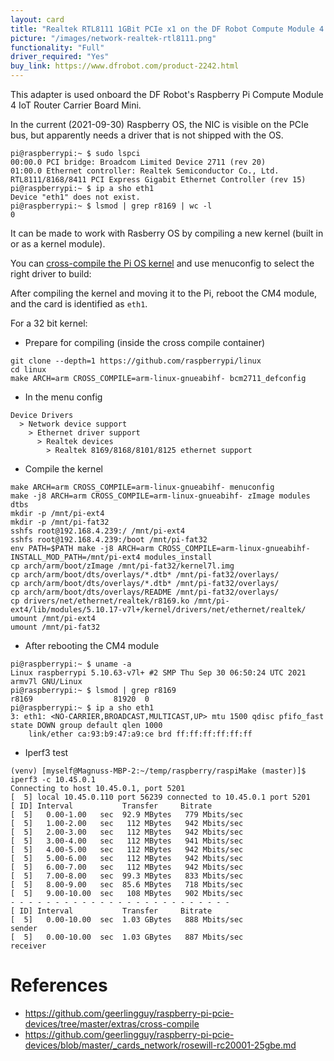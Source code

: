 ```yaml
---
layout: card
title: "Realtek RTL8111 1GBit PCIe x1 on the DF Robot Compute Module 4 IOT Router Cariier Board Mini"
picture: "/images/network-realtek-rtl8111.png"
functionality: "Full"
driver_required: "Yes"
buy_link: https://www.dfrobot.com/product-2242.html
---
```

This adapter is used onboard the DF Robot's Raspberry Pi Compute Module 4 IoT Router Carrier Board Mini.

In the current (2021-09-30) Raspberry OS, the NIC is visible on the PCIe bus, but apparently needs a driver that is not shipped with the OS.

```
pi@raspberrypi:~ $ sudo lspci
00:00.0 PCI bridge: Broadcom Limited Device 2711 (rev 20)
01:00.0 Ethernet controller: Realtek Semiconductor Co., Ltd. RTL8111/8168/8411 PCI Express Gigabit Ethernet Controller (rev 15)
pi@raspberrypi:~ $ ip a sho eth1
Device "eth1" does not exist.
pi@raspberrypi:~ $ lsmod | grep r8169 | wc -l
0
```

It can be made to work with Rasberry OS by compiling a new kernel (built in or as a kernel module).

You can  [cross-compile the Pi OS kernel](https://github.com/geerlingguy/raspberry-pi-pcie-devices/tree/master/extras/cross-compile) and use menuconfig to select the right driver to build:

After compiling the kernel and moving it to the Pi, reboot the CM4 module, and the card is identified as `eth1`.

For a 32 bit kernel:

* Prepare for compiling (inside the cross compile container)

```
git clone --depth=1 https://github.com/raspberrypi/linux
cd linux
make ARCH=arm CROSS_COMPILE=arm-linux-gnueabihf- bcm2711_defconfig
```

* In the menu config

```
Device Drivers
  > Network device support
    > Ethernet driver support
      > Realtek devices
        > Realtek 8169/8168/8101/8125 ethernet support
```

* Compile the kernel

```
make ARCH=arm CROSS_COMPILE=arm-linux-gnueabihf- menuconfig
make -j8 ARCH=arm CROSS_COMPILE=arm-linux-gnueabihf- zImage modules dtbs
mkdir -p /mnt/pi-ext4
mkdir -p /mnt/pi-fat32
sshfs root@192.168.4.239:/ /mnt/pi-ext4
sshfs root@192.168.4.239:/boot /mnt/pi-fat32
env PATH=$PATH make -j8 ARCH=arm CROSS_COMPILE=arm-linux-gnueabihf- INSTALL_MOD_PATH=/mnt/pi-ext4 modules_install
cp arch/arm/boot/zImage /mnt/pi-fat32/kernel7l.img 
cp arch/arm/boot/dts/overlays/*.dtb* /mnt/pi-fat32/overlays/
cp arch/arm/boot/dts/overlays/*.dtb* /mnt/pi-fat32/overlays/
cp arch/arm/boot/dts/overlays/README /mnt/pi-fat32/overlays/
cp drivers/net/ethernet/realtek/r8169.ko /mnt/pi-ext4/lib/modules/5.10.17-v7l+/kernel/drivers/net/ethernet/realtek/
umount /mnt/pi-ext4
umount /mnt/pi-fat32
```

* After rebooting the CM4 module

```
pi@raspberrypi:~ $ uname -a
Linux raspberrypi 5.10.63-v7l+ #2 SMP Thu Sep 30 06:50:24 UTC 2021 armv7l GNU/Linux
pi@raspberrypi:~ $ lsmod | grep r8169
r8169                  81920  0
pi@raspberrypi:~ $ ip a sho eth1
3: eth1: <NO-CARRIER,BROADCAST,MULTICAST,UP> mtu 1500 qdisc pfifo_fast state DOWN group default qlen 1000
    link/ether ca:93:b9:47:a9:ce brd ff:ff:ff:ff:ff:ff
```

* Iperf3 test

```
(venv) [myself@Magnuss-MBP-2:~/temp/raspberry/raspiMake (master)]$ iperf3 -c 10.45.0.1
Connecting to host 10.45.0.1, port 5201
[  5] local 10.45.0.110 port 56239 connected to 10.45.0.1 port 5201
[ ID] Interval           Transfer     Bitrate
[  5]   0.00-1.00   sec  92.9 MBytes   779 Mbits/sec                  
[  5]   1.00-2.00   sec   112 MBytes   942 Mbits/sec                  
[  5]   2.00-3.00   sec   112 MBytes   942 Mbits/sec                  
[  5]   3.00-4.00   sec   112 MBytes   941 Mbits/sec                  
[  5]   4.00-5.00   sec   112 MBytes   942 Mbits/sec                  
[  5]   5.00-6.00   sec   112 MBytes   942 Mbits/sec                  
[  5]   6.00-7.00   sec   112 MBytes   942 Mbits/sec                  
[  5]   7.00-8.00   sec  99.3 MBytes   833 Mbits/sec                  
[  5]   8.00-9.00   sec  85.6 MBytes   718 Mbits/sec                  
[  5]   9.00-10.00  sec   108 MBytes   902 Mbits/sec                  
- - - - - - - - - - - - - - - - - - - - - - - - -
[ ID] Interval           Transfer     Bitrate
[  5]   0.00-10.00  sec  1.03 GBytes   888 Mbits/sec                  sender
[  5]   0.00-10.00  sec  1.03 GBytes   887 Mbits/sec                  receiver
```

# References

* https://github.com/geerlingguy/raspberry-pi-pcie-devices/tree/master/extras/cross-compile
* https://github.com/geerlingguy/raspberry-pi-pcie-devices/blob/master/_cards_network/rosewill-rc20001-25gbe.md